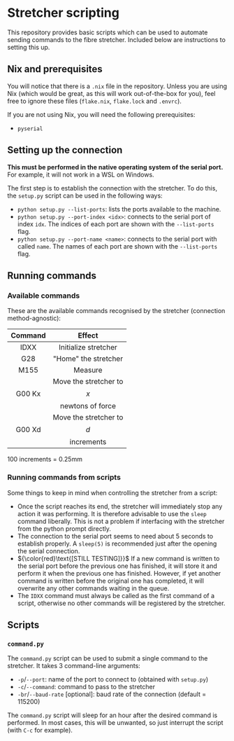 # Stretcher scripting

This repository provides basic scripts which can be used to automate sending commands to the fibre stretcher. Included below are instructions to setting this up.

## Nix and prerequisites

You will notice that there is a `.nix` file in the repository. Unless you are using Nix (which would be great, as this will work out-of-the-box for you), feel free to ignore these files (`flake.nix`, `flake.lock` and `.envrc`).

If you are not using Nix, you will need the following prerequisites:

- `pyserial`

## Setting up the connection

**This must be performed in the native operating system of the serial port.** For example, it will not work in a WSL on Windows.

The first step is to establish the connection with the stretcher. To do this, the `setup.py` script can be used in the following ways:

- `python setup.py --list-ports`: lists the ports available to the machine.
- `python setup.py --port-index <idx>`: connects to the serial port of index `idx`. The indices of each port are shown with the `--list-ports` flag.
- `python setup.py --port-name <name>`: connects to the serial port with called `name`. The names of each port are shown with the `--list-ports` flag.

## Running commands

### Available commands

These are the available commands recognised by the stretcher (connection method-agnostic):

| Command | Effect |
| :----: | :----: |
| IDXX | Initialize stretcher |
| G28 | "Home" the stretcher |
| M155 | Measure |
| G00 Kx | Move the stretcher to $$x$$ newtons of force |
| G00 Xd | Move the stretcher to $$d$$ increments |

100 increments = 0.25mm 

### Running commands from scripts

Some things to keep in mind when controlling the stretcher from a script:

- Once the script reaches its end, the stretcher will immediately stop any action it was performing. It is therefore advisable to use the `sleep` command liberally. This is not a problem if interfacing with the stretcher from the python prompt directly.
- The connection to the serial port seems to need about 5 seconds to establish properly. A `sleep(5)` is recommended just after the opening the serial connection.
- ${\color{red}\text{[STILL TESTING]}}$ If a new command is written to the serial port before the previous one has finished, it will store it and perform it when the previous one has finished. However, if yet another command is written before the original one has completed, it will overwrite any other commands waiting in the queue.
- The `IDXX` command must always be called as the first command of a script, otherwise no other commands will be registered by the stretcher.

## Scripts

### `command.py`

The `command.py` script can be used to submit a single command to the stretcher. It takes 3 command-line arguments:

- `-p`/`--port`: name of the port to connect to (obtained with `setup.py`)
- `-c`/`--command`: command to pass to the stretcher
- `-br`/`--baud-rate` [optional]: baud rate of the connection (default = 115200) 

The `command.py` script will sleep for an hour after the desired command is performed. In most cases, this will be unwanted, so just interrupt the script (with `C-c` for example).
